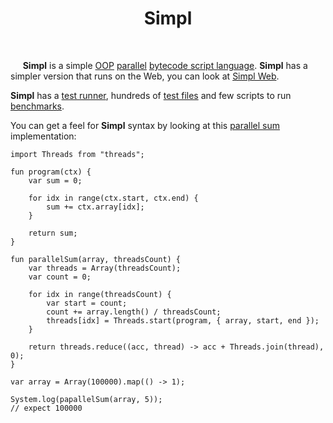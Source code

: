 <h1 align="center">Simpl</h1>

<br>

<p>&nbsp;&nbsp;&nbsp;&nbsp; <b>Simpl</b> is a simple <a href="https://en.wikipedia.org/wiki/Object-oriented_programming" target="_blank">OOP</a> <a href="https://en.wikipedia.org/wiki/Parallel_computing" target="_blank">parallel</a> <a href="https://dev.to/lexplt/understanding-bytecode-interpreters-eig" target="_blank">bytecode script language</a>. <b>Simpl</b> has a simpler version that runs on the Web, you can look at <a href="https://github.com/saymow/simpl-web" target="_blank">Simpl Web</a>.</p>

<p><b>Simpl</b> has a <a href="https://github.com/saymow/simpl/tree/master/tests-runner/src" target="_blank">test runner</a>, hundreds of <a href="https://github.com/saymow/simpl/blob/master/tests/language/ternary-operator.simpl" target="_blank">test files</a> and few scripts to run <a href="https://github.com/saymow/simpl/blob/master/tests/benchmark/lexer.simpl" target="_blank">benchmarks</a>.</p>

<p>You can get a feel for <b>Simpl</b> syntax by looking at this <a href="https://reference.wolfram.com/language/ref/ParallelSum.html" target="_blank">parallel sum</a> implementation: </p>

```
import Threads from "threads";

fun program(ctx) {
    var sum = 0;

    for idx in range(ctx.start, ctx.end) {
        sum += ctx.array[idx];
    }

    return sum;
}

fun parallelSum(array, threadsCount) {
    var threads = Array(threadsCount);
    var count = 0;

    for idx in range(threadsCount) {
        var start = count;
        count += array.length() / threadsCount;
        threads[idx] = Threads.start(program, { array, start, end });
    } 

    return threads.reduce((acc, thread) -> acc + Threads.join(thread), 0);
}

var array = Array(100000).map(() -> 1);

System.log(papallelSum(array, 5));                                         // expect 100000
```
